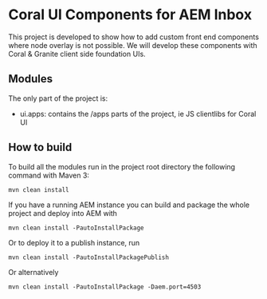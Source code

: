 
# Coral UI Components for AEM Inbox

This project is developed to show how to add custom front end components where node overlay is not possible. We will develop these components with Coral & Granite client side foundation UIs.

## Modules

The only part of the project is:

* ui.apps: contains the /apps parts of the project, ie JS clientlibs for Coral UI

## How to build

To build all the modules run in the project root directory the following command with Maven 3:

    mvn clean install

If you have a running AEM instance you can build and package the whole project and deploy into AEM with  

    mvn clean install -PautoInstallPackage
    
Or to deploy it to a publish instance, run

    mvn clean install -PautoInstallPackagePublish
    
Or alternatively

    mvn clean install -PautoInstallPackage -Daem.port=4503